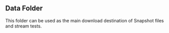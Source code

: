## Data Folder

This folder can be used as the main download destination of Snapshot files and stream tests.